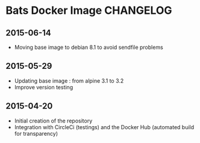 # Bats Docker Image CHANGELOG

## 2015-06-14
* Moving base image to debian 8.1 to avoid sendfile problems

## 2015-05-29
* Updating base image : from alpine 3.1 to 3.2
* Improve version testing

## 2015-04-20
* Initial creation of the repository
* Integration with CircleCi (testings) and the Docker Hub (automated build for transparency)

